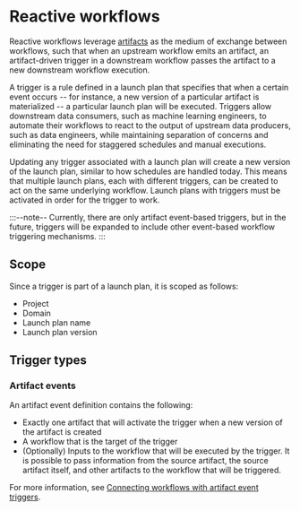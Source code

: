 # Reactive workflows

Reactive workflows leverage [artifacts](../artifacts/index.md) as the medium of exchange between workflows, such that when an upstream workflow emits an artifact, an artifact-driven trigger in a downstream workflow passes the artifact to a new downstream workflow execution.

A trigger is a rule defined in a launch plan that specifies that when a certain event occurs -- for instance, a new version of a particular artifact is materialized -- a particular launch plan will be executed. Triggers allow downstream data consumers, such as machine learning engineers, to automate their workflows to react to the output of upstream data producers, such as data engineers, while maintaining separation of concerns and eliminating the need for staggered schedules and manual executions.

Updating any trigger associated with a launch plan will create a new version of the launch plan, similar to how schedules are handled today. This means that multiple launch plans, each with different triggers, can be created to act on the same underlying workflow. Launch plans with triggers must be activated in order for the trigger to work.

:::--note--
Currently, there are only artifact event-based triggers, but in the future, triggers will be expanded to include other event-based workflow triggering mechanisms.
:::

## Scope

Since a trigger is part of a launch plan, it is scoped as follows:
* Project
* Domain
* Launch plan name
* Launch plan version

## Trigger types

### Artifact events

An artifact event definition contains the following:
* Exactly one artifact that will activate the trigger when a new version of the artifact is created
* A workflow that is the target of the trigger
* (Optionally) Inputs to the workflow that will be executed by the trigger. It is possible to pass information from the source artifact, the source artifact itself, and other artifacts to the workflow that will be triggered.

For more information, see [Connecting workflows with artifact event triggers](../artifacts/connecting-workflows-with-artifact-event-triggers.md).
